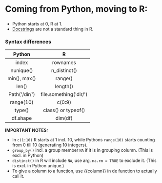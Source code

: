# Coming from Python, moving to R:

### 

- Python starts at 0, R at 1.
- [Docstrings](https://cran.r-project.org/web/packages/docstring/vignettes/docstring_intro.html) are not a standard thing in R.


### Syntax differences

| Python | R |
| :-------------: |:-------------:|
| index | rownames |
| nunique() | n_distinct() | 
| min(), max() | range() |
| len() | length() |
| Path('/dir/') | file.something('dir/') |
| range(10) | c(0:9) | 
| type() | class() or typeof() |
| df.shape | dim(df) |

**IMPORTANT NOTES:**
- In `c(1:10)` R starts at 1 incl. 10, while Pythons `range(10)` starts counting from 0 till 10 (generating 10 integers).
- `group_by()` incl. a group member `NA` if it is in grouping column. (This is excl. in Python)
- `distinct()` in R will include `NA`, use arg. `na.rm = TRUE` to exclude it. (This is excl. in Python unique.)
- To give a column to a function, use {{column}} in de function to actually call it.
